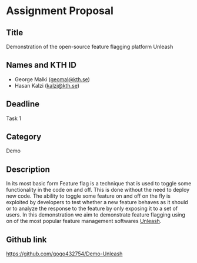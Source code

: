 # Assignment Proposal

## Title

Demonstration of the open-source feature flagging platform Unleash 

## Names and KTH ID
  - George Malki (geomal@kth.se)
  - Hasan Kalzi (kalzi@kth.se)

## Deadline

Task 1

## Category

Demo

## Description

In its most basic form Feature flag is a technique that is used to toggle some functionality in the code on and off. This is done without the need to deploy new code. The ability to toggle some feature on and off on the fly is exploited by developers to test whether a new feature behaves as it should or to analyze the response to the feature by only exposing it to a set of users. In this demonstration we aim to demonstrate feature flagging using on of the most popular feature management softwares [Unleash](https://www.getunleash.io/).   

## Github link
https://github.com/gogo432754/Demo-Unleash
